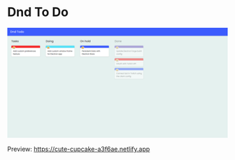 <h1>
  Dnd To Do
</h1>

<p>
  <img src=".github/screenshot.png" alt="app screenshot">
</p>

<p>Preview: <a href="https://cute-cupcake-a3f6ae.netlify.app/" target="_blank">https://cute-cupcake-a3f6ae.netlify.app</a></p>
